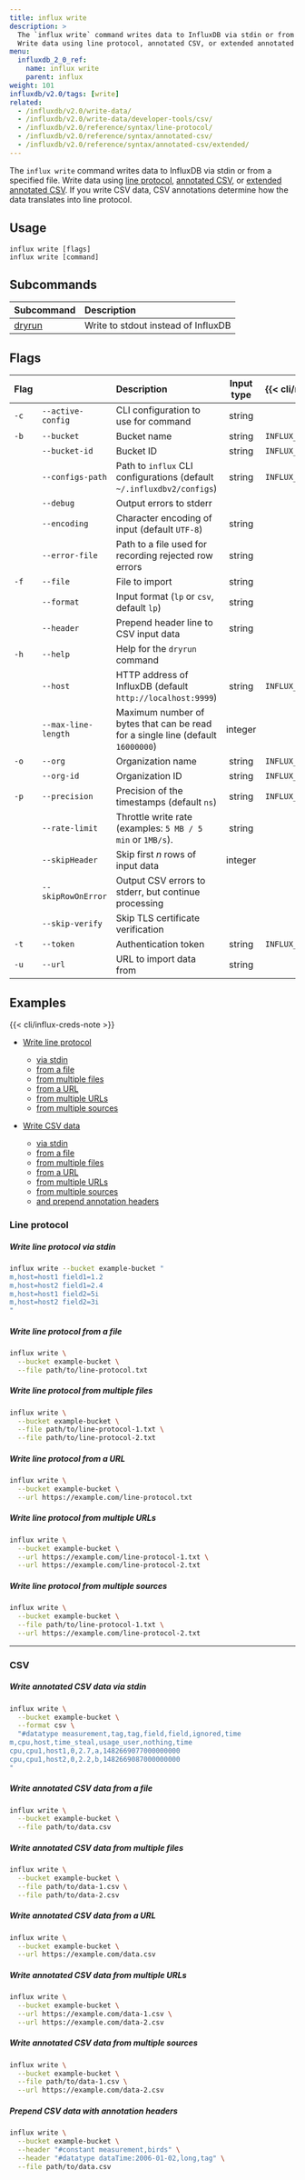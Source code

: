 ```yaml
---
title: influx write
description: >
  The `influx write` command writes data to InfluxDB via stdin or from a specified file.
  Write data using line protocol, annotated CSV, or extended annotated CSV.
menu:
  influxdb_2_0_ref:
    name: influx write
    parent: influx
weight: 101
influxdb/v2.0/tags: [write]
related:
  - /influxdb/v2.0/write-data/
  - /influxdb/v2.0/write-data/developer-tools/csv/
  - /influxdb/v2.0/reference/syntax/line-protocol/
  - /influxdb/v2.0/reference/syntax/annotated-csv/
  - /influxdb/v2.0/reference/syntax/annotated-csv/extended/
---
```


The `influx write` command writes data to InfluxDB via stdin or from a specified file.
Write data using [line protocol](/influxdb/v2.0/reference/syntax/line-protocol),
[annotated CSV](/influxdb/v2.0/reference/syntax/annotated-csv), or
[extended annotated CSV](/influxdb/v2.0/reference/syntax/annotated-csv/extended/).
If you write CSV data, CSV annotations determine how the data translates into line protocol.

## Usage
```
influx write [flags]
influx write [command]
```

## Subcommands
| Subcommand                                                 | Description                         |
|:----------                                                 |:-----------                         |
| [dryrun](/influxdb/v2.0/reference/cli/influx/write/dryrun) | Write to stdout instead of InfluxDB |

## Flags
| Flag |                     | Description                                                                     | Input type | {{< cli/mapped >}}    |
|:-----|:--------------------|:--------------------------------------------------------------------------------|:----------:|:----------------------|
| `-c` | `--active-config`   | CLI configuration to use for command                                            | string     |                       |
| `-b` | `--bucket`          | Bucket name                                                                     | string     | `INFLUX_BUCKET_NAME`  |
|      | `--bucket-id`       | Bucket ID                                                                       | string     | `INFLUX_BUCKET_ID`    |
|      | `--configs-path`    | Path to `influx` CLI configurations (default `~/.influxdbv2/configs`)           | string     | `INFLUX_CONFIGS_PATH` |
|      | `--debug`           | Output errors to stderr                                                         |            |                       |
|      | `--encoding`        | Character encoding of input (default `UTF-8`)                                   | string     |                       |
|      | `--error-file`      | Path to a file used for recording rejected row errors                           | string     |                       |
| `-f` | `--file`            | File to import                                                                  | string     |                       |
|      | `--format`          | Input format (`lp` or `csv`, default `lp`)                                      | string     |                       |
|      | `--header`          | Prepend header line to CSV input data                                           | string     |                       |
| `-h` | `--help`            | Help for the `dryrun` command                                                   |            |                       |
|      | `--host`            | HTTP address of InfluxDB (default `http://localhost:9999`)                      | string     | `INFLUX_HOST`         |
|      | `--max-line-length` | Maximum number of bytes that can be read for a single line (default `16000000`) | integer    |                       |
| `-o` | `--org`             | Organization name                                                               | string     | `INFLUX_ORG`          |
|      | `--org-id`          | Organization ID                                                                 | string     | `INFLUX_ORG_ID`       |
| `-p` | `--precision`       | Precision of the timestamps (default `ns`)                                      | string     | `INFLUX_PRECISION`    |
|      | `--rate-limit`      | Throttle write rate (examples: `5 MB / 5 min` or `1MB/s`).                      | string     |                       |
|      | `--skipHeader`      | Skip first *n* rows of input data                                               | integer    |                       |
|      | `--skipRowOnError`  | Output CSV errors to stderr, but continue processing                            |            |                       |
|      | `--skip-verify`     | Skip TLS certificate verification                                               |            |                       |
| `-t` | `--token`           | Authentication token                                                            | string     | `INFLUX_TOKEN`        |
| `-u` | `--url`             | URL to import data from                                                         | string     |                       |

## Examples

{{< cli/influx-creds-note >}}

- [Write line protocol](#line-protocol)
  - [via stdin](#write-line-protocol-via-stdin)
  - [from a file](#write-line-protocol-from-a-file)
  - [from multiple files](#write-line-protocol-from-multiple-files)
  - [from a URL](#write-line-protocol-from-a-url)
  - [from multiple URLs](#write-line-protocol-from-multiple-urls)
  - [from multiple sources](#write-line-protocol-from-multiple-sources)

- [Write CSV data](#csv)
  - [via stdin](#write-annotated-csv-data-via-stdin)
  - [from a file](#write-annotated-csv-data-from-a-file)
  - [from multiple files](#write-annotated-csv-data-from-multiple-files)
  - [from a URL](#write-annotated-csv-data-from-a-url)
  - [from multiple URLs](#write-annotated-csv-data-from-multiple-urls)
  - [from multiple sources](#write-annotated-csv-data-from-multiple-sources)
  - [and prepend annotation headers](#prepend-csv-data-with-annotation-headers)


### Line protocol

##### Write line protocol via stdin
```sh
influx write --bucket example-bucket "
m,host=host1 field1=1.2
m,host=host2 field1=2.4
m,host=host1 field2=5i
m,host=host2 field2=3i
"
```

##### Write line protocol from a file
```sh
influx write \
  --bucket example-bucket \
  --file path/to/line-protocol.txt
```

##### Write line protocol from multiple files
```sh
influx write \
  --bucket example-bucket \
  --file path/to/line-protocol-1.txt \
  --file path/to/line-protocol-2.txt
```

##### Write line protocol from a URL
```sh
influx write \
  --bucket example-bucket \
  --url https://example.com/line-protocol.txt
```

##### Write line protocol from multiple URLs
```sh
influx write \
  --bucket example-bucket \
  --url https://example.com/line-protocol-1.txt \
  --url https://example.com/line-protocol-2.txt
```

##### Write line protocol from multiple sources
```sh
influx write \
  --bucket example-bucket \
  --file path/to/line-protocol-1.txt \
  --url https://example.com/line-protocol-2.txt
```

---

### CSV

##### Write annotated CSV data via stdin
```sh
influx write \
  --bucket example-bucket \
  --format csv \
  "#datatype measurement,tag,tag,field,field,ignored,time
m,cpu,host,time_steal,usage_user,nothing,time
cpu,cpu1,host1,0,2.7,a,1482669077000000000
cpu,cpu1,host2,0,2.2,b,1482669087000000000
"
```

##### Write annotated CSV data from a file
```sh
influx write \
  --bucket example-bucket \
  --file path/to/data.csv
```

##### Write annotated CSV data from multiple files
```sh
influx write \
  --bucket example-bucket \
  --file path/to/data-1.csv \
  --file path/to/data-2.csv
```

##### Write annotated CSV data from a URL
```sh
influx write \
  --bucket example-bucket \
  --url https://example.com/data.csv
```

##### Write annotated CSV data from multiple URLs
```sh
influx write \
  --bucket example-bucket \
  --url https://example.com/data-1.csv \
  --url https://example.com/data-2.csv
```

##### Write annotated CSV data from multiple sources
```sh
influx write \
  --bucket example-bucket \
  --file path/to/data-1.csv \
  --url https://example.com/data-2.csv
```

##### Prepend CSV data with annotation headers
```sh
influx write \
  --bucket example-bucket \
  --header "#constant measurement,birds" \
  --header "#datatype dataTime:2006-01-02,long,tag" \
  --file path/to/data.csv
```


